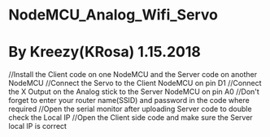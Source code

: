 # NodeMCU_Analog_Wifi_Servo

# By Kreezy(KRosa) 1.15.2018

//Install the Client code on one NodeMCU and the Server code on another NodeMCU
//Connect the Servo to the Client NodeMCU on pin D1
//Connect the X Output on the Analog stick to the Server NodeMCU on pin A0
//Don't forget to enter your router name(SSID) and password in the code where required 
//Open the serial monitor after uploading Server code to double check the Local IP
//Open the Client side code and make sure the Server local IP is correct